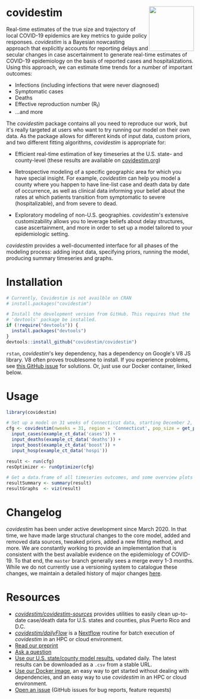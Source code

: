 # covidestim <img src="man/figures/logo.png" width="120" align="right" />

Real-time estimates of the true size and trajectory of local COVID-19 epidemics
are key metrics to guide policy responses. *covidestim* is a Bayesian
nowcasting approach that explicitly accounts for reporting delays and secular
changes in case ascertainment to generate real-time estimates of COVID-19
epidemiology on the basis of reported cases and hospitalizations. Using this approach, we
can estimate time trends for a number of important outcomes:

- Infections (including infections that were never diagnosed)
- Symptomatic cases 
- Deaths
- Effective reproduction number (R<sub>t</sub>)
- ...and more

The *covidestim* package contains all you need to reproduce our work, but it's
really targeted at users who want to try running our model on their own data.
As the package allows for different kinds of input data, custom priors, and two
different fitting algorithms, *covidestim* is appropriate for:

- Efficient real-time estimation of key timeseries at the U.S. state- and county-level
  (these results are available on [covidestim.org](https://covidestim.org))

- Retrospective modeling of a specific geographic area for which you have
  special insight. For example, *covidestim* can help you model a county where
  you happen to have line-list case and death data by date of occurrence, as
  well as clinical data informing your belief about the rates at which patients
  transition from symptomatic to severe (hospitalizable), and from severe to
  dead.

- Exploratory modeling of non-U.S. geographies. *covidestim*'s extensive
  customizability allows you to leverage beliefs about delay structures, case
  ascertainment, and more in order to set up a model tailored to your
  epidemiologic setting.

*covidestim* provides a well-documented interface for all phases of the modeling
process: adding input data, specifying priors, running the model, producing 
summary timeseries and graphs.

# Installation

```r
# Currently, Covidestim is not availble on CRAN
# install.packages("covidestim")

# Install the development version from GitHub. This requires that the
# 'devtools' package be installed.
if (!require("devtools")) {
  install.packages("devtools")
}
devtools::install_github("covidestim/covidestim")
```

`rstan`, *covidestim*'s key dependency, has a dependency on Google's V8 JS
library. V8 often proves troublesome to install. If you experience problems,
see [this GitHub issue](https://github.com/stan-dev/rstan/issues/831) for
solutions. Or, just use our Docker container, linked below.

# Usage

```r
library(covidestim)

# Set up a model on 31 weeks of Connecticut data, starting December 2, 2021.
cfg <- covidestim(nweeks = 31, region = 'Connecticut', pop_size = get_pop('Connecticut')) +
  input_cases(example_ct_data('cases')) +
  input_deaths(example_ct_data('deaths')) + 
  input_boost(example_ct_data('boost')) +
  input_hosp(example_ct_data('hospi')) 

result <- run(cfg)
resOptimizer <- runOptimizer(cfg)

# Get a data.frame of all timeseries outcomes, and some overview plots
resultSummary <- summary(result)
resultGraphs  <- viz(result)
```

# Changelog

_covidestim_ has been under active development since March 2020. In that time,
we have made large structural changes to the core model, added and removed data
sources, tweaked priors, added a new fitting method, and more. We are
constantly working to provide an implementation that is consistent with
the best available evidence on the epidemiology of COVID-19. To that end, the
`master` branch generally sees a merge every 1-3 months. While we do not
currently use a versioning system to catalogue these changes, we maintain a
detailed history of major changes [here](https://www.covidestim.org/updates.pdf).

# Resources

* _[covidestim/covidestim-sources](https://github.com/covidestim/covidestim-sources)_
  provides utilities to easily clean up-to-date case/death data for U.S. states
  and counties, plus Puerto Rico and D.C.
* _[covidestim/dailyFlow](https://github.com/covidestim/dailyFlow)_ is a
  [Nextflow](https://nextflow.io/) routine for batch execution of _covidestim_
  in an HPC or cloud environment.
* [Read our preprint](https://www.medrxiv.org/content/10.1101/2020.06.17.20133983v1)
* [Ask a question](mailto:marcus.russi@yale.edu?subject=covidestim)
* [Use our U.S. state/county model results](https://covidestim.org), updated
  daily. The latest results can be downloaded as a `.csv` from a stable URL.
* [Use our Docker image](https://hub.docker.com/repository/registry-1.docker.io/covidestim/covidestim),
  an easy way to get started without dealing with dependencies, and an easy way
  to use *covidestim* in an HPC or cloud environment.
* [Open an issue](https://github.com/covidestim/covidestim/issues) (GitHub
  issues for bug reports, feature requests)
